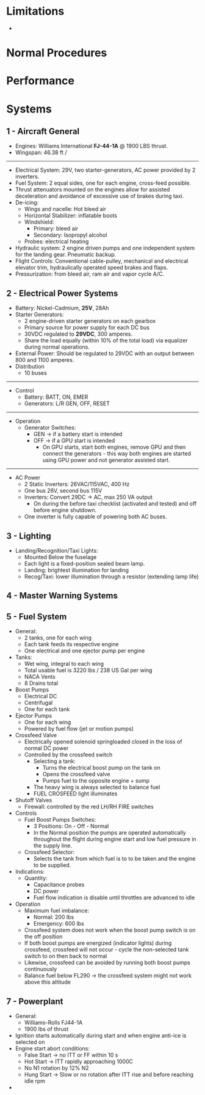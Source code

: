 # Limitations

- 

# Normal Procedures

# Performance

# Systems

## 1 - Aircraft General

- Engines: Williams International **FJ-44-1A** @ 1900 LBS thrust.
- Wingspan: 46.38 ft / 
---
- Electrical System: 29V, two starter-generators, AC power provided by 2 inverters.
- Fuel System: 2 equal sides, one for each engine, cross-feed possible.
- Thrust attenuators mounted on the engines allow for assisted deceleration and avoidance of excessive use of brakes during taxi.
- De-icing:
	- Wings and nacelle: Hot bleed air
	- Horizontal Stabilizer: inflatable boots
	- Windshield: 
		- Primary: bleed air
		- Secondary: Isopropyl alcohol
	- Probes: electrical heating
- Hydraulic system: 2 engine driven pumps and one independent system for the landing gear. Pneumatic backup.
- Flight Controls: Conventional cable-pulley, mechanical and electrical elevator trim, hydraulically operated speed brakes and flaps.
- Pressurization: from bleed air, ram air and vapor cycle A/C.

## 2 - Electrical Power Systems

- Battery: Nickel-Cadmium, **25V**, 28Ah
- Starter Generators: 
	- 2 engine-driven starter generators on each gearbox
	- Primary source for power supply for each DC bus
	- 30VDC regulated to **29VDC**, 300 amperes.
	- Share the load equally (within 10% of the total load) via equalizer during normal operations.
- External Power: Should be regulated to 29VDC with an output between 800 and 1100 amperes.
- Distribution
	- 10 buses
---
- Control
	- Battery: BATT, ON, EMER
	- Generators: L/R GEN, OFF, RESET
---
- Operation
	- Generator Switches:
		- GEN → if a battery start is intended
		- OFF → if a GPU start is intended
			- On GPU starts, start both engines, remove GPU and then connect the generators - this way both engines are started using GPU power and not generator assisted start.
---
- AC Power
	- 2 Static Inverters: 26VAC/115VAC, 400 Hz
	- One bus 26V, second bus 115V
	- Inverters: Convert 29DC → AC, max 250 VA output
		- On during the before taxi checklist (activated and tested) and off before engine shutdown.
	- One inverter is fully capable of powering both AC buses.

## 3 - Lighting

- Landing/Recognition/Taxi Lights:
	- Mounted Below the fuselage
	- Each light is a fixed-position sealed beam lamp.
	- Landing: brightest illumination for landing
	- Recog/Taxi: lower illumination through a resistor (extending lamp life)

## 4 - Master Warning Systems


## 5 - Fuel System

- General:
	- 2 tanks, one for each wing
	- Each tank feeds its respective engine
	- One electrical and one ejector pump per engine
- Tanks:
	- Wet wing, integral to each wing
	- Total usable fuel is 3220 lbs / 238 US Gal per wing
	- NACA Vents
	- 8 Drains total
- Boost Pumps
	- Electrical DC 
	- Centrifugal
	- One for each tank
- Ejector Pumps
	- One for each wing
	- Powered by fuel flow (jet or motion pumps)
- Crossfeed Valve
	- Electrically opened solenoid springloaded closed in the loss of normal DC power
	- Controlled by the crossfeed switch
		- Selecting a tank:
			- Turns the electrical boost pump on the tank on
			- Opens the crossfeed valve
			- Pumps fuel to the opposite engine + sump
		- The heavy wing is always selected to balance fuel
		- FUEL CROSFEED light illuminates
- Shutoff Valves
	- Firewall: controlled by the red LH/RH FIRE switches
- Controls
	- Fuel Boost Pumps Switches:
		- 3 Positions: On - Off - Normal
		- In the Normal position the pumps are operated automatically throughout the flight during engine start and low fuel pressure in the supply line.
	- Crossfeed Selector:
		- Selects the tank from which fuel is to to be taken and the engine to be supplied.
- Indications:
	- Quantity:
		- Capacitance probes
		- DC power
		- Fuel flow indication is disable until throttles are advanced to idle
- Operation
	- Maximum fuel imbalance:
		- Normal: 200 lbs
		- Emergency: 600 lbs
	- Crossfeed system does not work when the boost pump switch is on the off position
	- If both boost pumps are energized (indicator lights) during crossfeed, crossfeed will not occur - cycle the non-selected tank switch to on then back to normal
	- Likewise, crossfeed can be avoided by running both boost pumps continuously
	- Balance fuel below FL290 → the crossfeed system might not work above this altitude

## 7 - Powerplant

- General:
	- Williams-Rolls FJ44-1A
	- 1900 lbs of thrust
- Ignition starts automatically during start and when engine anti-ice is selected on
- Engine start abort conditions:
	- False Start → no ITT or FF within 10 s
	- Hot Start → ITT rapidly approaching 1000C
	- No N1 rotation by 12% N2
	- Hung Start → Slow or no rotation after ITT rise and before reaching idle rpm
- 